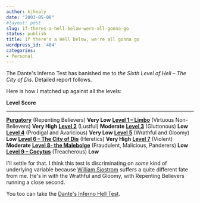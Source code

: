 ```yaml
---
author: kjhealy
date: "2003-05-08"
#layout: post
slug: if-theres-a-hell-below-were-all-gonna-go
status: publish
title: If there's a Hell below, we're all gonna go
wordpress_id: '404'
categories:
- Personal
---
```


The Dante's Inferno Test has banished me to *the Sixth Level of Hell – The City of Dis*. Detailed report follows.
 
 Here is how I matched up against all the levels:


  **Level**                                                                                                                        **Score**
  -------------------------------------------------------------------------------------------------------------------------------- ---------------
  **[Purgatory](http://www.4degreez.com/misc/dante-inferno-information.html#0)** (Repenting Believers)                             **Very Low**
  **[Level 1 – Limbo](http://www.4degreez.com/misc/dante-inferno-information.html#1)** (Virtuous Non-Believers)                    **Very High**
  **[Level 2](http://www.4degreez.com/misc/dante-inferno-information.html#2)** (Lustful)                                           **Moderate**
  **[Level 3](http://www.4degreez.com/misc/dante-inferno-information.html#3)** (Gluttonous)                                        **Low**
  **[Level 4](http://www.4degreez.com/misc/dante-inferno-information.html#4)** (Prodigal and Avaricious)                           **Very Low**
  **[Level 5](http://www.4degreez.com/misc/dante-inferno-information.html#5)** (Wrathful and Gloomy)                               **Low**
  **[Level 6 – The City of Dis](http://www.4degreez.com/misc/dante-inferno-information.html#6)** (Heretics)                        **Very High**
  **[Level 7](http://www.4degreez.com/misc/dante-inferno-information.html#7)** (Violent)                                           **Moderate**
  **[Level 8- the Malebolge](http://www.4degreez.com/misc/dante-inferno-information.html#8)** (Fraudulent, Malicious, Panderers)   **Low**
  **[Level 9 – Cocytus](http://www.4degreez.com/misc/dante-inferno-information.html#9)** (Treacherous)                             **Low**

I'll settle for that. I think this test is discriminating on *some* kind of underlying variable because [William Sjostrom](http://www.atlanticblog.com/archives/000796.html#000796) suffers a quite different fate from me. He's in with the Wrathful and Gloomy, with Repenting Believers running a close second.

You too can take the [Dante's Inferno Hell Test](http://www.4degreez.com/misc/dante-inferno-test.mv).

